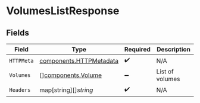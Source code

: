 # VolumesListResponse


## Fields

| Field                                                              | Type                                                               | Required                                                           | Description                                                        |
| ------------------------------------------------------------------ | ------------------------------------------------------------------ | ------------------------------------------------------------------ | ------------------------------------------------------------------ |
| `HTTPMeta`                                                         | [components.HTTPMetadata](../../models/components/httpmetadata.md) | :heavy_check_mark:                                                 | N/A                                                                |
| `Volumes`                                                          | [][components.Volume](../../models/components/volume.md)           | :heavy_minus_sign:                                                 | List of volumes                                                    |
| `Headers`                                                          | map[string][]*string*                                              | :heavy_check_mark:                                                 | N/A                                                                |